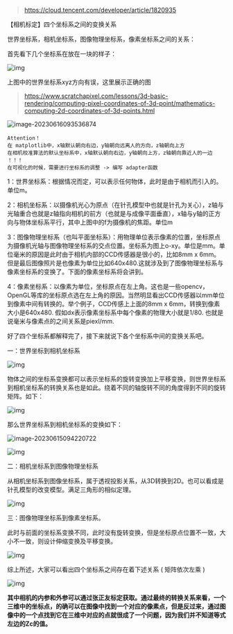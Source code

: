 > https://cloud.tencent.com/developer/article/1820935

【相机标定】四个坐标系之间的变换关系

世界坐标系，相机坐标系，图像物理坐标系，像素坐标系之间的关系：

首先看下几个坐标系在放在一块的样子：

![img](imgs/kcshl7tq9l.png)

上图中的世界坐标系xyz方向有误，这里展示正确的图
> https://www.scratchapixel.com/lessons/3d-basic-rendering/computing-pixel-coordinates-of-3d-point/mathematics-computing-2d-coordinates-of-3d-points.html

![image-20230616093536874](imgs/image-20230616093536874.png)
```
Attention！
在 matplotlib中，x轴默认朝向右边，y轴朝向远离人的方向，z轴朝向上方
在相机校准算法的默认坐标系中，x轴默认朝向右边，y轴朝向上方，z轴朝向靠近人的一边
！！！
在可视化的时候，需要进行坐标系的调整 -> 编写 adapter函数
```
1：世界坐标系：根据情况而定，可以表示任何物体，此时是由于相机而引入的。单位m。

2：相机坐标系：以摄像机光心为原点（在针孔模型中也就是针孔为关心），z轴与光轴重合也就是z轴指向相机的前方（也就是与成像平面垂直），x轴与y轴的正方向与物体坐标系平行，其中上图中的f为摄像机的焦距。单位m

3：图像物理坐标系（也叫平面坐标系）：用物理单位表示像素的位置，坐标原点为摄像机光轴与图像物理坐标系的交点位置。坐标系为图上o-xy。单位是mm。单位毫米的原因是此时由于相机内部的CCD传感器是很小的，比如8mm x 6mm。但是最后图像照片是也像素为单位比如640x480.这就涉及到了图像物理坐标系与像素坐标系的变换了。下面的像素坐标系将会讲到。

4：像素坐标系：以像素为单位，坐标原点在左上角。这也是一些opencv，OpenGL等库的坐标原点选在左上角的原因。当然明显看出CCD传感器以mm单位到像素中间有转换的。举个例子，CCD传感上上面的8mm x 6mm，转换到像素大小是640x480. 假如dx表示像素坐标系中每个像素的物理大小就是1/80. 也就是说毫米与像素点的之间关系是piexl/mm.

好了四个坐标系都解释完了，接下来就说下各个坐标系中间的变换关系吧。

一：世界坐标到相机坐标系

![img](imgs/7isxd1bk6o.png)

物体之间的坐标系变换都可以表示坐标系的旋转变换加上平移变换，则世界坐标系到相机坐标系的转换关系也是如此。绕着不同的轴旋转不同的角度得到不同的旋转矩阵。如下：

![img](imgs/cmf0qmglf4.png)

那么世界坐标系到相机坐标系的变换如下：

![image-20230615094220722](imgs/image-20230615094220722.png)

![img](imgs/j2ux7lbbx4.png)

二：相机坐标系到图像物理坐标系

从相机坐标系到图像坐标系，属于透视投影关系，从3D转换到2D。也可以看成是针孔模型的改变模型。满足三角形的相似定理。

![img](imgs/5723m8jz3h.png)

三：图像物理坐标系到像素坐标系。

此时与前面的坐标系变换不同，此时没有旋转变换，但是坐标原点位置不一致，大小不一致，则设计伸缩变换及平移变换。

![img](imgs/5zfgfcai1x.png)

综上所述，大家可以看出四个坐标系之间存在着下述关系 ( 矩阵依次左乘 )

![img](imgs/i76jbsmxdd.png)

**其中相机的内参和外参可以通过张正友标定获取。通过最终的转换关系来看，一个三维中的坐标点，的确可以在图像中找到一个对应的像素点，但是反过来，通过图像中的一个点找到它在三维中对应的点就很成了一个问题，因为我们并不知道等式左边的Zc的值。** 
